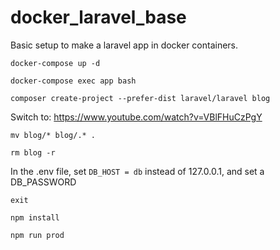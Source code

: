 # docker_laravel_base

Basic setup to make a laravel app in docker containers.

`docker-compose up -d`

`docker-compose exec app bash`

`composer create-project --prefer-dist laravel/laravel blog`

Switch to: https://www.youtube.com/watch?v=VBlFHuCzPgY

`mv blog/* blog/.* .`

`rm blog -r`

In the .env file, set `DB_HOST = db` instead of 127.0.0.1, and set a DB_PASSWORD 

`exit`

`npm install`

`npm run prod`
